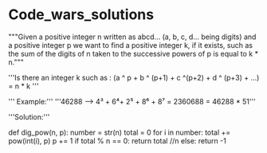 # Code_wars_solutions
"""Given a positive integer n written as abcd... (a, b, c, d... being digits) and a positive integer p we want to find a positive integer k, 
if it exists, such as the sum of the digits of n taken to the successive powers of p is equal to k * n."""

'''Is there an integer k such as : (a ^ p + b ^ (p+1) + c ^(p+2) + d ^ (p+3) + ...) = n * k '''

''' Example:'''
'''46288 --> 4³ + 6⁴+ 2⁵ + 8⁶ + 8⁷ = 2360688 = 46288 * 51'''

'''Solution:'''

def dig_pow(n, p):
    number = str(n)
    total = 0
    for i in number:
        total += pow(int(i), p)
        p += 1
    if total % n == 0:
        return total //n
    else:
        return -1

